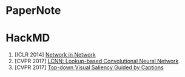 PaperNote
===

# HackMD
1. [ICLR 2014] [Network in Network](https://hackmd.io/EYNgZgJgpsBMUFoCcBGNCAsBWAxgDgTzzFgTAAYw48UkQQowg===?view)
2. [CVPR 2017] [LCNN: Lookup-based Convolutional Neural Network](https://hackmd.io/OwQwRmDGkCYgtCArEgDPALAMywU0ZABwCc8AjISDBrrjIWErkA==?view)
3. [CVPR 2017] [Top-down Visual Saliency Guided by Captions](https://hackmd.io/IYNlwZgI2BaAOADAdgKywCwCYtVgTgwGMMFEN8oBGDea5ZIA?view#)
